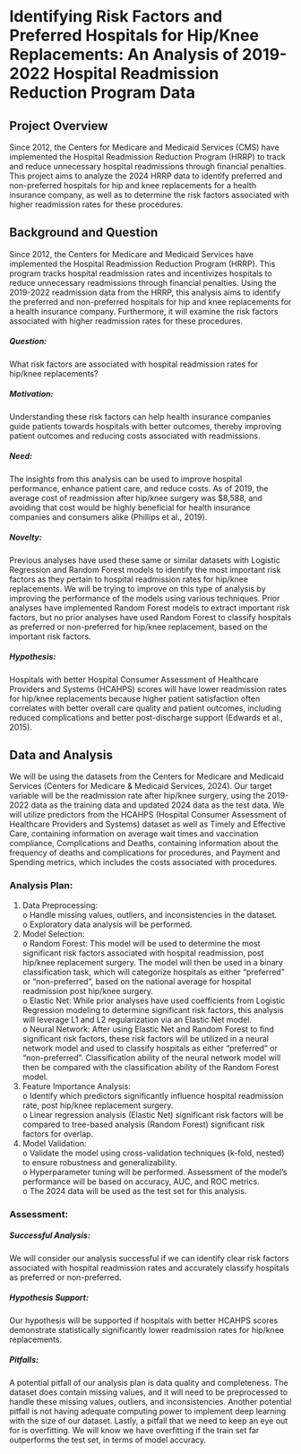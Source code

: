 # Identifying Risk Factors and Preferred Hospitals for Hip/Knee Replacements: An Analysis of 2019-2022 Hospital Readmission Reduction Program Data  

## Project Overview  
Since 2012, the Centers for Medicare and Medicaid Services (CMS) have implemented the Hospital Readmission Reduction Program (HRRP) to track and reduce unnecessary hospital readmissions through financial penalties. This project aims to analyze the 2024 HRRP data to identify preferred and non-preferred hospitals for hip and knee replacements for a health insurance company, as well as to determine the risk factors associated with higher readmission rates for these procedures.  

## Background and Question
Since 2012, the Centers for Medicare and Medicaid Services have implemented the Hospital Readmission Reduction Program (HRRP). This program tracks hospital readmission rates and incentivizes hospitals to reduce unnecessary readmissions through financial penalties. Using the 2019-2022 readmission data from the HRRP, this analysis aims to identify the preferred and non-preferred hospitals for hip and knee replacements for a health insurance company. Furthermore, it will examine the risk factors associated with higher readmission rates for these procedures.  

##### Question:  
What risk factors are associated with hospital readmission rates for hip/knee replacements?  

##### Motivation:  
Understanding these risk factors can help health insurance companies guide patients towards hospitals with better outcomes, thereby improving patient outcomes and reducing costs associated with readmissions.  

##### Need:  
The insights from this analysis can be used to improve hospital performance, enhance patient care, and reduce costs. As of 2019, the average cost of readmission after hip/knee surgery was $8,588, and avoiding that cost would be highly beneficial for health insurance companies and consumers alike (Phillips et al., 2019).  

##### Novelty:  
Previous analyses have used these same or similar datasets with Logistic Regression and Random Forest models to identify the most important risk factors as they pertain to hospital readmission rates for hip/knee replacements. We will be trying to improve on this type of analysis by improving the performance of the models using various techniques. Prior analyses have implemented Random Forest models to extract important risk factors, but no prior analyses have used Random Forest to classify hospitals as preferred or non-preferred for hip/knee replacement, based on the important risk factors.  

##### Hypothesis:  
Hospitals with better Hospital Consumer Assessment of Healthcare Providers and Systems (HCAHPS) scores will have lower readmission rates for hip/knee replacements because higher patient satisfaction often correlates with better overall care quality and patient outcomes, including reduced complications and better post-discharge support (Edwards et al., 2015).  

## Data and Analysis
We will be using the datasets from the Centers for Medicare and Medicaid Services (Centers for Medicare & Medicaid Services, 2024). Our target variable will be the readmission rate after hip/knee surgery, using the 2019-2022 data as the training data and updated 2024 data as the test data. We will utilize predictors from the HCAHPS (Hospital Consumer Assessment of Healthcare Providers and Systems) dataset as well as Timely and Effective Care, containing information on average wait times and vaccination compliance, Complications and Deaths, containing information about the frequency of deaths and complications for procedures, and Payment and Spending metrics, which includes the costs associated with procedures. 

### Analysis Plan:
1.	Data Preprocessing:  
o	Handle missing values, outliers, and inconsistencies in the dataset.  
o	Exploratory data analysis will be performed.  
2.	Model Selection:  
o	Random Forest: This model will be used to determine the most significant risk factors associated with hospital readmission, post hip/knee replacement surgery. The model will then be used in a binary classification task, which will categorize hospitals as either “preferred” or “non-preferred”, based on the national average for hospital readmission post hip/knee surgery.  
o	Elastic Net: While prior analyses have used coefficients from Logistic Regression modeling to determine significant risk factors, this analysis will leverage L1 and L2 regularization via an Elastic Net model.   
o	Neural Network: After using Elastic Net and Random Forest to find significant risk factors, these risk factors will be utilized in a neural network model and used to classify hospitals as either “preferred” or “non-preferred”. Classification ability of the neural network model will then be compared with the classification ability of the Random Forest model.   
3.	Feature Importance Analysis:  
o	Identify which predictors significantly influence hospital readmission rate, post hip/knee replacement surgery.  
o	Linear regression analysis (Elastic Net) significant risk factors will be compared to tree-based analysis (Random Forest) significant risk factors for overlap.  
4.	Model Validation:  
o	Validate the model using cross-validation techniques (k-fold, nested) to ensure robustness and generalizability.  
o	Hyperparameter tuning will be performed. Assessment of the model’s performance will be based on accuracy, AUC, and ROC metrics.  
o	The 2024 data will be used as the test set for this analysis.  

### Assessment:
##### Successful Analysis:  
We will consider our analysis successful if we can identify clear risk factors associated with hospital readmission rates and accurately classify hospitals as preferred or non-preferred.  

##### Hypothesis Support:  
Our hypothesis will be supported if hospitals with better HCAHPS scores demonstrate statistically significantly lower readmission rates for hip/knee replacements.  

##### Pitfalls:  
A potential pitfall of our analysis plan is data quality and completeness. The dataset does contain missing values, and it will need to be preprocessed to handle these missing values, outliers, and inconsistencies. Another potential pitfall is not having adequate computing power to implement deep learning with the size of our dataset. Lastly, a pitfall that we need to keep an eye out for is overfitting. We will know we have overfitting if the train set far outperforms the test set, in terms of model accuracy. 
